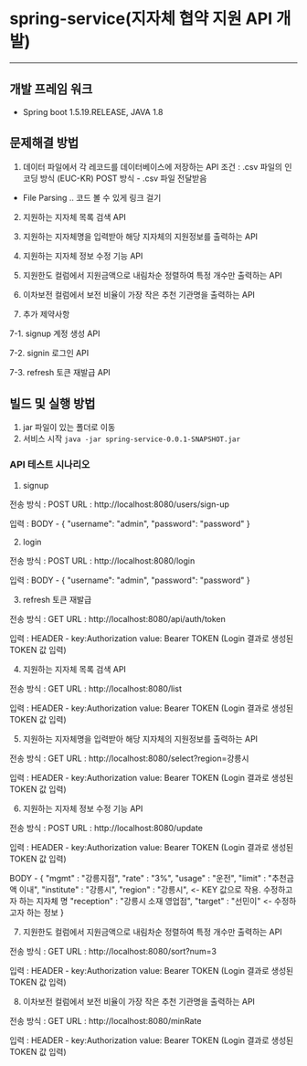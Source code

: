 # spring-service(지자체 협약 지원 API 개발)

* * *

## 개발 프레임 워크
* Spring boot 1.5.19.RELEASE, JAVA 1.8


## 문제해결 방법

1. 데이터 파일에서 각 레코드를 데이터베이스에 저장하는 API
조건 : .csv 파일의 인코딩 방식 (EUC-KR)
POST 방식 - .csv 파일 전달받음

* File Parsing
.. 코드 볼 수 있게 링크 걸기





2. 지원하는 지자체 목록 검색 API

3. 지원하는 지자체명을 입력받아 해당 지자체의 지원정보를 출력하는 API

4. 지원하는 지자체 정보 수정 기능 API

5. 지원한도 컬럼에서 지원금액으로 내림차순 정렬하여 특정 개수만 출력하는 API

6. 이차보전 컬럼에서 보전 비율이 가장 작은 추천 기관명을 출력하는 API

7. 추가 제약사항

7-1. signup 계정 생성 API

7-2. signin 로그인 API

7-3. refresh 토큰 재발급 API



## 빌드 및 실행 방법


1. jar 파일이 있는 폴더로 이동
2. 서비스 시작
``` java -jar spring-service-0.0.1-SNAPSHOT.jar ```

### API 테스트 시나리오


1. signup 

전송 방식 : POST
URL : http://localhost:8080/users/sign-up

입력 :
BODY - 
{
	"username": "admin",
  "password": "password"
}

2. login

전송 방식 : POST
URL : http://localhost:8080/login

입력 :
BODY - 
{
	"username": "admin",
  "password": "password"
}

3. refresh 토큰 재발급

전송 방식 : GET
URL : http://localhost:8080/api/auth/token

입력 :
HEADER - 
key:Authorization 
value: Bearer TOKEN (Login 결과로 생성된 TOKEN 값 입력)

4. 지원하는 지자체 목록 검색 API

전송 방식 : GET
URL : http://localhost:8080/list

입력 :
HEADER - 
key:Authorization 
value: Bearer TOKEN (Login 결과로 생성된 TOKEN 값 입력)

5. 지원하는 지자체명을 입력받아 해당 지자체의 지원정보를 출력하는 API

전송 방식 : GET
URL : http://localhost:8080/select?region=강릉시

입력 :
HEADER - 
key:Authorization 
value: Bearer TOKEN (Login 결과로 생성된 TOKEN 값 입력)

6. 지원하는 지자체 정보 수정 기능 API

전송 방식 : POST
URL : http://localhost:8080/update

입력 :
HEADER - 
key:Authorization 
value: Bearer TOKEN (Login 결과로 생성된 TOKEN 값 입력)

BODY - 
{
  "mgmt" : "강릉지점", 
  "rate" : "3%",
  "usage" : "운전",
  "limit" : "추천금액 이내",
  "institute" : "강릉시",
  "region" : "강릉시", <- KEY 값으로 작용. 수정하고자 하는 지자체 명
  "reception" : "강릉시 소재 영업점",
  "target" : "선민이" <- 수정하고자 하는 정보
}

7. 지원한도 컬럼에서 지원금액으로 내림차순 정렬하여 특정 개수만 출력하는 API

전송 방식 : GET
URL : http://localhost:8080/sort?num=3

입력 :
HEADER - 
key:Authorization 
value: Bearer TOKEN (Login 결과로 생성된 TOKEN 값 입력)

8. 이차보전 컬럼에서 보전 비율이 가장 작은 추천 기관명을 출력하는 API

전송 방식 : GET
URL : http://localhost:8080/minRate

입력 :
HEADER - 
key:Authorization 
value: Bearer TOKEN (Login 결과로 생성된 TOKEN 값 입력)


